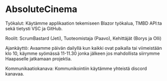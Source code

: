# AbsoluteCinema
Työkalut: Käytämme applikaation tekemiseen Blazor työkalua, TMBD API:ta sekä tietysti VSC ja GitHub.

Roolit: ScrumBastard (Jeti), Tuoteomistaja (Paavo), Kehittäjät (Borys ja Olli)

Ajankäyttö: Avaamme päivän dailyllä kun kaikki ovat paikalla tai viimeistään klo 10, käymme syömässä 11-11.30 jonka jälkeen jos mahdollista siirrymme Haapaselle jatkamaan projektia.

Kommunikaatiokanava: Kommunikointiin käytämme yhteistä discord kanavaa. 
